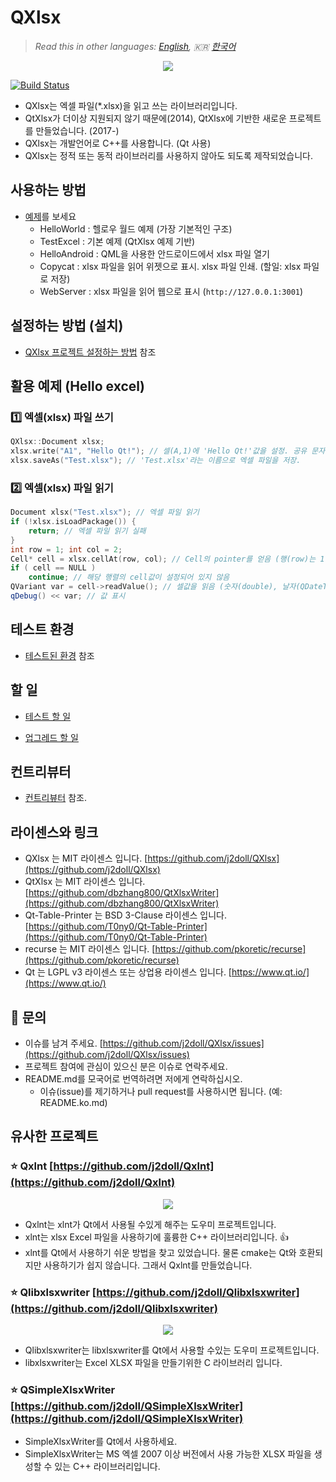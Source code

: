 # QXlsx

> *Read this in other languages: [English](README.md), :kr: [한국어](README.ko.md)*

<p align="center"><img src="https://github.com/j2doll/QXlsx/raw/master/markdown.data/QXlsx-Desktop.png"></p>

[![Build Status](https://travis-ci.com/j2doll/QXlsx.svg?branch=master)](https://travis-ci.com/j2doll/QXlsx)

- QXlsx는 엑셀 파일(*.xlsx)을 읽고 쓰는 라이브러리입니다.
- QtXlsx가 더이상 지원되지 않기 때문에(2014), QtXlsx에 기반한 새로운 프로젝트를 만들었습니다. (2017-)
- QXlsx는 개발언어로 C++를 사용합니다. (Qt 사용)
- QXlsx는 정적 또는 동적 라이브러리를 사용하지 않아도 되도록 제작되었습니다.

## 사용하는 방법
- [예제](Example.md)를 보세요
	- HelloWorld : 헬로우 월드 예제 (가장 기본적인 구조)
	- TestExcel : 기본 예제 (QtXlsx 예제 기반)
	- HelloAndroid : QML을 사용한 안드로이드에서 xlsx 파일 열기
	- Copycat : xlsx 파일을 읽어 위젯으로 표시. xlsx 파일 인쇄. (할일: xlsx 파일로 저장)
	- WebServer : xlsx 파일을 읽어 웹으로 표시 (`http://127.0.0.1:3001`)	

## 설정하는 방법 (설치)

- [QXlsx 프로젝트 설정하는 방법](HowToSetProject.ko.md) 참조

## 활용 예제 (Hello excel)

### :one: 엑셀(xlsx) 파일 쓰기

```cpp
QXlsx::Document xlsx;
xlsx.write("A1", "Hello Qt!"); // 셀(A,1)에 'Hello Qt!'값을 설정. 공유 문자열 타입으로 설정됨.
xlsx.saveAs("Test.xlsx"); // 'Test.xlsx'라는 이름으로 엑셀 파일을 저장.
```

### :two: 엑셀(xlsx) 파일 읽기

```cpp
Document xlsx("Test.xlsx"); // 엑셀 파일 읽기
if (!xlsx.isLoadPackage()) { 
	return; // 엑셀 파일 읽기 실패
}
int row = 1; int col = 2;
Cell* cell = xlsx.cellAt(row, col); // Cell의 pointer를 얻음 (행(row)는 1번째, 열(column)은 2번째)
if ( cell == NULL )
	continue; // 해당 행렬의 cell값이 설정되어 있지 않음
QVariant var = cell->readValue(); // 셀값을 읽음 (숫자(double), 날자(QDateTime), 문자열(QString) ...)
qDebug() << var; // 값 표시
```

## 테스트 환경

- [테스트된 환경](TestEnv.md) 참조

## 할 일

- [테스트 할 일](ToTest.md)

- [업그레드 할 일](ToUpgrade.md)

## 컨트리뷰터
- [컨트리뷰터](https://github.com/j2doll/QXlsx/graphs/contributors) 참조.

## 라이센스와 링크
- QXlsx 는 MIT 라이센스 입니다. [https://github.com/j2doll/QXlsx](https://github.com/j2doll/QXlsx)
- QtXlsx 는 MIT 라이센스 입니다. [https://github.com/dbzhang800/QtXlsxWriter](https://github.com/dbzhang800/QtXlsxWriter)
- Qt-Table-Printer 는 BSD 3-Clause 라이센스 입니다. [https://github.com/T0ny0/Qt-Table-Printer](https://github.com/T0ny0/Qt-Table-Printer) 
- recurse 는 MIT 라이센스 입니다. [https://github.com/pkoretic/recurse](https://github.com/pkoretic/recurse)
- Qt 는 LGPL v3 라이센스 또는 상업용 라이센스 입니다. [https://www.qt.io/](https://www.qt.io/)

## :email: 문의
- 이슈를 남겨 주세요. [https://github.com/j2doll/QXlsx/issues](https://github.com/j2doll/QXlsx/issues)
- 프로젝트 참여에 관심이 있으신 분은 이슈로 연락주세요.
- README.md를 모국어로 번역하려면 저에게 연락하십시오.
	- 이슈(issue)를 제기하거나 pull request를 사용하시면 됩니다. (예: README.ko.md)

## 유사한 프로젝트

### :star: <b>Qxlnt</b> [https://github.com/j2doll/Qxlnt](https://github.com/j2doll/Qxlnt)

<p align="center"><img src="https://github.com/j2doll/Qxlnt/raw/master/markdown-data/Concept-QXlnt.jpg"></p>

- Qxlnt는 xlnt가 Qt에서 사용될 수있게 해주는 도우미 프로젝트입니다.
- xlnt는 xlsx Excel 파일을 사용하기에 훌륭한 C++ 라이브러리입니다. :+1:
- xlnt를 Qt에서 사용하기 쉬운 방법을 찾고 있었습니다. 물론 cmake는 Qt와 호환되지만 사용하기가 쉽지 않습니다. 그래서 Qxlnt를 만들었습니다.

### :star: <b>Qlibxlsxwriter</b> [https://github.com/j2doll/Qlibxlsxwriter](https://github.com/j2doll/Qlibxlsxwriter)

<p align="center"><img src="https://github.com/j2doll/Qlibxlsxwriter/raw/master/markdown.data/logo.png"></p>

- Qlibxlsxwriter는 libxlsxwriter를 Qt에서 사용할 수있는 도우미 프로젝트입니다.
- libxlsxwriter는 Excel XLSX 파일을 만들기위한 C 라이브러리 입니다.	

### :star: <b>QSimpleXlsxWriter</b> [https://github.com/j2doll/QSimpleXlsxWriter](https://github.com/j2doll/QSimpleXlsxWriter)

- SimpleXlsxWriter를 Qt에서 사용하세요.
- SimpleXlsxWriter는 MS 엑셀 2007 이상 버전에서 사용 가능한 XLSX 파일을 생성할 수 있는 C++ 라이브러리입니다.
